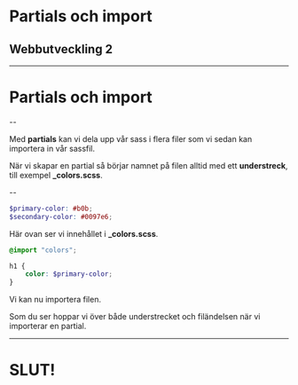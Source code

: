 # Partials och import

## Webbutveckling 2

---

# Partials och import

--

Med **partials** kan vi dela upp vår sass i flera filer som vi sedan kan importera in vår sassfil.

När vi skapar en partial så börjar namnet på filen alltid med ett **understreck**, till exempel **_colors.scss**.

--

```scss []
$primary-color: #b0b;
$secondary-color: #0097e6;
```
Här ovan ser vi innehållet i **_colors.scss**.

```scss []
@import "colors";

h1 {
    color: $primary-color;
}
```

Vi kan nu importera filen.

Som du ser hoppar vi över både understrecket och filändelsen när vi importerar en partial.

---

# SLUT!